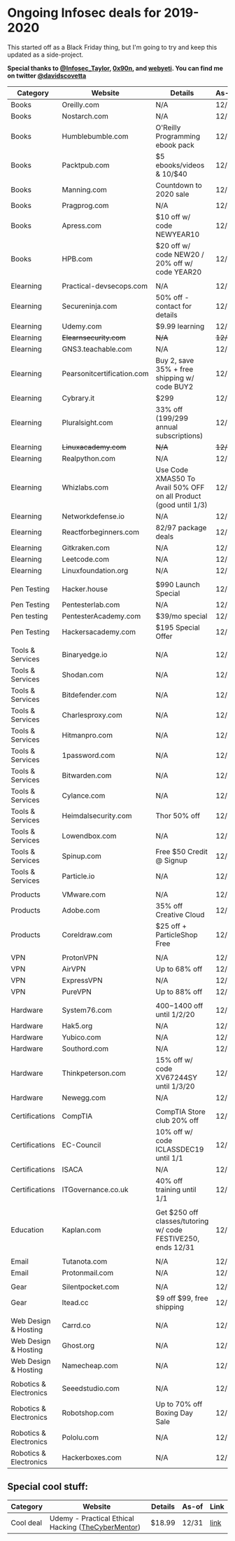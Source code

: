 # Ongoing Infosec deals for 2019-2020
This started off as a Black Friday thing, but I'm going to try and keep this updated as a side-project.

**Special thanks to [@Infosec_Taylor](https://twitter.com/Infosec_Taylor/), [0x90n](https://github.com/0x90n/InfoSec-Black-Friday/blob/master/README.md), and [webyeti](https://www.webyeti.ninja/blog/hackerblkfri). You can find me on twitter [@davidscovetta](https://twitter.com/davidscovetta)**

| Category | Website | Details | As-of | Link |
| -------- | ------- | ------- | ----- | ---- |
| Books | Oreilly.com | N/A | 12/31 | N/A |
| Books | Nostarch.com | N/A | 12/31 | N/A |
| Books | Humblebumble.com | O'Reilly Programming ebook pack | 12/31 | [link](https://www.humblebundle.com/books/oreilly-classics-oreilly-books?hmb_source=humble_home&hmb_medium=product_tile&hmb_campaign=mosaic_section_2_layout_index_6_layout_type_twos_tile_index_2_c_oreillyclassicsoreilly_bookbundle) | 
| Books | Packtpub.com | $5 ebooks/videos & 10/$40 | 12/31 | [link](https://www.packtpub.com/all-products) |
| Books | Manning.com | Countdown to 2020 sale | 12/31 | [link](https://www.manning.com/news/countdown-to-2020) |
| Books | Pragprog.com | N/A | 12/31 | N/A |
| Books | Apress.com | $10 off w/ code NEWYEAR10 | 12/31 | [link](https://www.apress.com/us/shop/newyear) |
| Books | HPB.com | $20 off w/ code NEW20 / 20% off w/ code YEAR20 | 12/31 | [link](https://www.hpb.com) |
| | | | | |
| Elearning | Practical-devsecops.com | N/A | 12/31 | N/A |
| Elearning | Secureninja.com | 50% off - contact for details | 12/31 | [link](https://secureninja.com/promo/expert-cybersecurity-training.html) |
| Elearning | Udemy.com | $9.99 learning | 12/31 | [link](https://www.udemy.com) |
| Elearning | ~~Elearnsecurity.com~~ | ~~N/A~~ | ~~12/25~~ | ~~N/A~~ |
| Elearning | GNS3.teachable.com | N/A | 12/31 | N/A |
| Elearning | Pearsonitcertification.com | Buy 2, save 35% + free shipping w/ code BUY2 | 12/31 | [link](http://www.pearsonitcertification.com/) |
| Elearning | Cybrary.it | $299 | 12/31 | [link](https://www.cybrary.it/) |
| Elearning | Pluralsight.com | 33% off ($199/$299 annual subscriptions) | 12/25 | [link](https://www.pluralsight.com/offer/2019/end-of-year) |
| Elearning | ~~Linuxacademy.com~~ | ~~N/A~~ | ~~12/25~~ | ~~N/A~~ |
| Elearning | Realpython.com | N/A | 12/31 | N/A |
| Elearning | Whizlabs.com | Use Code XMAS50 To Avail 50% OFF on all Product (good until 1/3) | 12/31 | [link](https://www.whizlabs.com/) |
| Elearning | Networkdefense.io | N/A | 12/31 | N/A |
| Elearning | Reactforbeginners.com | $82/$97 package deals | 12/31 | [link](https://reactforbeginners.com/) |
| Elearning | Gitkraken.com | N/A | 12/31 | N/A |
| Elearning | Leetcode.com | N/A | 12/31 | N/A |
| Elearning | Linuxfoundation.org | N/A | 12/31 | N/A |
| | | | | |
| Pen Testing | Hacker.house | $990 Launch Special | 12/31 | [link](https://hacker.house/training/) |
| Pen Testing | Pentesterlab.com | N/A | 12/31 | N/A |
| Pen testing | PentesterAcademy.com | $39/mo special | 12/31 | [link](https://www.pentesteracademy.com/pricing) |
| Pen Testing | Hackersacademy.com | $195 Special Offer | 12/31 | [link](https://www.hackersacademy.com/bundles?bundle_id=special-offer) |
| | | | | |
| Tools & Services | Binaryedge.io | N/A | 12/31 | N/A |
| Tools & Services | Shodan.com | N/A | 12/31 | N/A |
| Tools & Services | Bitdefender.com | N/A | 12/31 | N/A |
| Tools & Services | Charlesproxy.com | N/A | 12/31 | N/A |
| Tools & Services | Hitmanpro.com | N/A | 12/31 | N/A |
| Tools & Services | 1password.com | N/A | 12/31 | N/A |
| Tools & Services | Bitwarden.com | N/A | 12/31 | N/A
| Tools & Services | Cylance.com | N/A | 12/31 | N/A |
| Tools & Services | Heimdalsecurity.com | Thor 50% off | 12/31 | [link](https://heimdalsecurity.com/en/products/thor-premium-home) |
| Tools & Services | Lowendbox.com | N/A | 12/31 | N/A |
| Tools & Services | Spinup.com | Free $50 Credit @ Signup | 12/31 | [link](https://spinup.com) |
| Tools & Services | Particle.io | N/A | 12/31 | N/A |
| | | | | |
| Products | VMware.com | N/A | 12/31 | N/A |
| Products | Adobe.com | 35% off Creative Cloud | 12/31 | [link](https://www.adobe.com/products/special-offers.html) |
| Products | Coreldraw.com | $25 off + ParticleShop Free | 12/31 | [link](https://www.coreldraw.com/en/special-offers/) |
| | | | | |
| VPN | ProtonVPN | N/A | 12/31 | N/A |
| VPN | AirVPN | Up to 68% off | 12/31 | [link](https://airvpn.org/buy/) |
| VPN | ExpressVPN | N/A | 12/31 | N/A |
| VPN | PureVPN | Up to 88% off | 12/31 | [link](https://www.purevpn.com/order) |
| | | | | |
| Hardware | System76.com | $400-$1400 off until 1/2/20 | 12/31 | [link](https://system76.com/) |
| Hardware | Hak5.org | N/A | 12/31 | N/A |
| Hardware | Yubico.com | N/A | 12/31 | N/A |
| Hardware | Southord.com | N/A | 12/31 | N/A |
| Hardware | Thinkpeterson.com | 15% off w/ code XV67244SY until 1/3/20 | 12/31 | [link](https://www.thinkpeterson.com/) |
| Hardware | Newegg.com | N/A | 12/31 | N/A |
| | | | | |
| Certifications| CompTIA | CompTIA Store club 20% off | 12/31 | [link](https://store.comptia.org/comptia-store-club/p/ITPR-0020-ANNS-2019) |
| Certifications | EC-Council | 10% off w/ code ICLASSDEC19 until 1/1 | 12/31 | [link](https://iclass.eccouncil.org/iclass-specials/) |
| Certifications | ISACA | N/A | 12/31 | N/A |
| Certifications | ITGovernance.co.uk | 40% off training until 1/1 | 12/31 | [link](https://www.itgovernance.co.uk/shop/category/get-40-offselectedclassroom-and-live-online-training-courses?promo_name=40_Off_Dec&promo_id=Site_Wide&promo_creative=Banner&promo_position=Static_Banner) |
| | | | | |
| Education | Kaplan.com | Get $250 off classes/tutoring w/ code FESTIVE250, ends 12/31 | 12/31 | [link](https://www.haptest.com/gre) |
| | | | | |
| Email | Tutanota.com | N/A | 12/31 | N/A |
| Email | Protonmail.com | N/A | 12/31 | N/A |
| | | | | |
| Gear | Silentpocket.com | N/A | 12/31 | N/A |
| Gear | Itead.cc | $9 off $99, free shipping | 12/31 | [link](https://www.itead.cc/merry-christmas#utm_source=itead) |
| | | | | |
| Web Design & Hosting | Carrd.co | N/A | 12/31 | N/A |
| Web Design & Hosting | Ghost.org | N/A | 12/31 | N/A |
| Web Design & Hosting | Namecheap.com | N/A | 12/31 | N/A |
| | | | | |
| Robotics & Electronics | Seeedstudio.com | N/A | 12/31 | N/A |
| Robotics & Electronics | Robotshop.com | Up to 70% off Boxing Day Sale | 12/31 | [link](https://www.robotshop.com/en/boxing-day-sale.html) |
| Robotics & Electronics | Pololu.com | N/A | 12/31 | N/A |
| Robotics & Electronics | Hackerboxes.com | N/A | 12/31 | N/A |


## Special cool stuff:
| Category | Website | Details | As-of | Link |
| -------- | ------- | ------- | ----- | ---- |
| Cool deal | Udemy - Practical Ethical Hacking ([TheCyberMentor](https://twitter.com/thecybermentor/status/1212167676073795585)) | $18.99 | 12/31 | [link](https://www.udemy.com/course/practical-ethical-hacking/?couponCode=THECYBERMENTOR) |
